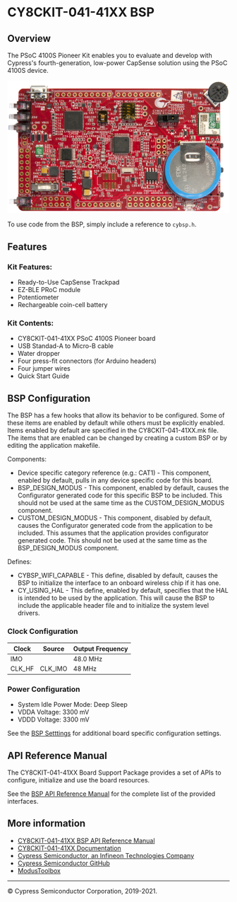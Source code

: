 # CY8CKIT-041-41XX BSP

## Overview

The PSoC 4100S Pioneer Kit enables you to evaluate and develop with Cypress's fourth-generation, low-power CapSense solution using the PSoC 4100S device.

![](docs/html/board.png)

To use code from the BSP, simply include a reference to `cybsp.h`.

## Features

### Kit Features:

* Ready-to-Use CapSense Trackpad
* EZ-BLE PRoC module
* Potentiometer
* Rechargeable coin-cell battery

### Kit Contents:

* CY8CKIT-041-41XX PSoC 4100S Pioneer board
* USB Standad-A to Micro-B cable
* Water dropper
* Four press-fit connectors (for Arduino headers)
* Four jumper wires
* Quick Start Guide

## BSP Configuration

The BSP has a few hooks that allow its behavior to be configured. Some of these items are enabled by default while others must be explicitly enabled. Items enabled by default are specified in the CY8CKIT-041-41XX.mk file. The items that are enabled can be changed by creating a custom BSP or by editing the application makefile.

Components:
* Device specific category reference (e.g.: CAT1) - This component, enabled by default, pulls in any device specific code for this board.
* BSP_DESIGN_MODUS - This component, enabled by default, causes the Configurator generated code for this specific BSP to be included. This should not be used at the same time as the CUSTOM_DESIGN_MODUS component.
* CUSTOM_DESIGN_MODUS - This component, disabled by default, causes the Configurator generated code from the application to be included. This assumes that the application provides configurator generated code. This should not be used at the same time as the BSP_DESIGN_MODUS component.

Defines:
* CYBSP_WIFI_CAPABLE - This define, disabled by default, causes the BSP to initialize the interface to an onboard wireless chip if it has one.
* CY_USING_HAL - This define, enabled by default, specifies that the HAL is intended to be used by the application. This will cause the BSP to include the applicable header file and to initialize the system level drivers.

### Clock Configuration

| Clock    | Source    | Output Frequency |
|----------|-----------|------------------|
| IMO      |           | 48.0 MHz         |
| CLK_HF   | CLK_IMO   | 48 MHz           |

### Power Configuration

* System Idle Power Mode: Deep Sleep
* VDDA Voltage: 3300 mV
* VDDD Voltage: 3300 mV

See the [BSP Setttings][settings] for additional board specific configuration settings.

## API Reference Manual

The CY8CKIT-041-41XX Board Support Package provides a set of APIs to configure, initialize and use the board resources.

See the [BSP API Reference Manual][api] for the complete list of the provided interfaces.

## More information
* [CY8CKIT-041-41XX BSP API Reference Manual][api]
* [CY8CKIT-041-41XX Documentation](https://www.cypress.com/documentation/development-kitsboards/cy8ckit-041-41xx-psoc-4100s-capsense-pioneer-kit)
* [Cypress Semiconductor, an Infineon Technologies Company](http://www.cypress.com)
* [Cypress Semiconductor GitHub](https://github.com/cypresssemiconductorco)
* [ModusToolbox](https://www.cypress.com/products/modustoolbox-software-environment)

[api]: https://cypresssemiconductorco.github.io/TARGET_CY8CKIT-041-41XX/html/modules.html
[settings]: https://cypresssemiconductorco.github.io/TARGET_CY8CKIT-041-41XX/html/md_bsp_settings.html

---
© Cypress Semiconductor Corporation, 2019-2021.